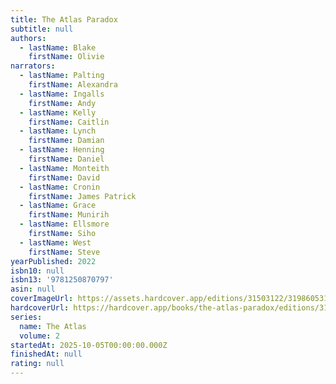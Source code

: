 ```yaml
---
title: The Atlas Paradox
subtitle: null
authors:
  - lastName: Blake
    firstName: Olivie
narrators:
  - lastName: Palting
    firstName: Alexandra
  - lastName: Ingalls
    firstName: Andy
  - lastName: Kelly
    firstName: Caitlin
  - lastName: Lynch
    firstName: Damian
  - lastName: Henning
    firstName: Daniel
  - lastName: Monteith
    firstName: David
  - lastName: Cronin
    firstName: James Patrick
  - lastName: Grace
    firstName: Munirih
  - lastName: Ellsmore
    firstName: Siho
  - lastName: West
    firstName: Steve
yearPublished: 2022
isbn10: null
isbn13: '9781250870797'
asin: null
coverImageUrl: https://assets.hardcover.app/editions/31503122/3198605312472758.jpg
hardcoverUrl: https://hardcover.app/books/the-atlas-paradox/editions/31503122
series:
  name: The Atlas
  volume: 2
startedAt: 2025-10-05T00:00:00.000Z
finishedAt: null
rating: null
---
```


